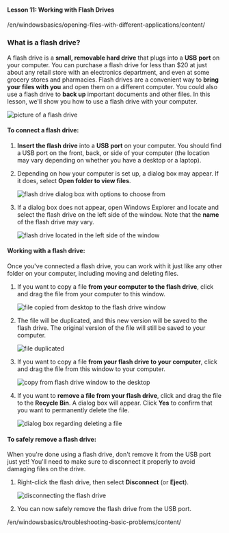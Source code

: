 #### Lesson 11: Working with Flash Drives

/en/windowsbasics/opening-files-with-different-applications/content/

### What is a flash drive?

A flash drive is a **small, removable hard drive** that plugs into a **USB** **port** on your computer. You can purchase a flash drive for less than $20 at just about any retail store with an electronics department, and even at some grocery stores and pharmacies. Flash drives are a convenient way to **bring your files with you** and open them on a different computer. You could also use a flash drive to **back up** important documents and other files. In this lesson, we'll show you how to use a flash drive with your computer.

![picture of a flash drive](https://media.gcflearnfree.org/ctassets/topics/250/flash_drive_introB.jpg)

#### To connect a flash drive:

1.  **Insert the flash drive** into a **USB** **port** on your computer. You should find a USB port on the front, back, or side of your computer (the location may vary depending on whether you have a desktop or a laptop).
2.  Depending on how your computer is set up, a dialog box may appear. If it does, select **Open folder to view files**.
    
    ![flash drive dialog box with options to choose from](https://media.gcflearnfree.org/content/55e091a224929be027950a08_09_08_2014/flash_open.jpg "flash drive dialog box with options to choose from")
    
3.  If a dialog box does not appear, open Windows Explorer and locate and select the flash drive on the left side of the window. Note that the **name** of the flash drive may vary.
    
    ![flash drive located in the left side of the window](https://media.gcflearnfree.org/content/55e091a224929be027950a08_09_08_2014/workingwithflashdrives_empty.jpg "flash drive located in the left side of the window")
    

#### Working with a flash drive:

Once you've connected a flash drive, you can work with it just like any other folder on your computer, including moving and deleting files.

1.  If you want to copy a file **from your computer to the flash drive**, click and drag the file from your computer to this window.
    
    ![file copied from desktop to the flash drive window](https://media.gcflearnfree.org/content/55e091a224929be027950a08_09_08_2014/workingwithflashdrives_file_copy_desktop.jpg "file copied from desktop to the flash drive window")
    
2.  The file will be duplicated, and this new version will be saved to the flash drive. The original version of the file will still be saved to your computer.
    
    ![file duplicated](https://media.gcflearnfree.org/content/55e091a224929be027950a08_09_08_2014/workingwithflashdrives_duplicate_file.jpg "file duplicated")
    
3.  If you want to copy a file **from your flash drive to your computer**, click and drag the file from this window to your computer.
    
    ![copy from flash drive window to the desktop](https://media.gcflearnfree.org/content/55e091a224929be027950a08_09_08_2014/workingwithflashdrives_copy_from_flashdrive.jpg "copy from flash drive window to the desktop")
    
4.  If you want to **remove a file from your flash drive**, click and drag the file to the **Recycle Bin**. A dialog box will appear. Click **Yes** to confirm that you want to permanently delete the file.
    
    ![dialog box regarding deleting a file](https://media.gcflearnfree.org/content/55e091a224929be027950a08_09_08_2014/workingwithflashdrives_file_to_recycle_bin.jpg "dialog box regarding deleting a file")
    

#### To safely remove a flash drive:

When you're done using a flash drive, don't remove it from the USB port just yet! You'll need to make sure to disconnect it properly to avoid damaging files on the drive.

1.  Right-click the flash drive, then select **Disconnect** (or **Eject**).
    
    ![disconnecting the flash drive](https://media.gcflearnfree.org/content/55e091a224929be027950a08_09_08_2014/workingwithfiles_disconnect.jpg "disconnecting the flash drive")
    
2.  You can now safely remove the flash drive from the USB port.

/en/windowsbasics/troubleshooting-basic-problems/content/